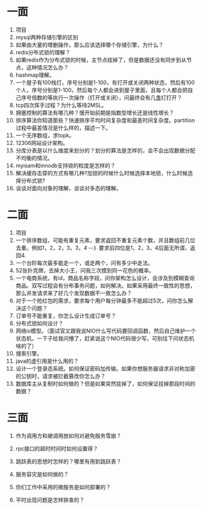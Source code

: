 # 一面

1. 项目  
2. mysql两种存储引擎的区别
3. 如果由大量的增删操作，那么应该选择哪个存储引擎，为什么？  
4. redis分布式锁的理解？
5. 如果redis作为分布式锁的时候，主节点挂掉了，但是数据还没有同步到从节点，这种情况怎么办？  
6. hashmap理解。  
7. 一个屋子有100栈灯，序号分别是1-100，有打开或关闭两种状态，然后有100个人，序号分别是1-100，然后每个人都会进到屋子里面，且每个人都会把自己序号倍数的等执行一次操作（打开或关闭），问最终会有几盏灯打开？  
8. tcp四次挥手过程？为什么等待2MSL。  
9. 拥塞控制的算法有哪几种？慢开始前期是指数型增长还是线性增长？  
10. 排序算法你知道那些？快速排序平均时间复杂度和最差时间复杂度。partition过程中最差情况是什么样的，描述一下。  
11. 一个无序数组，求topk。  
12. 12306网站设计架构。  
13. 分库分表是以什么维度来划分的？划分的算法是怎样的，会不会出现数据分配不均衡的情况。  
14. myisam和innodb支持锁的粒度是怎样的？  
15. 解决缓存击穿的方式有哪几种?加锁的时候什么时候选择本地锁，什么时候选择分布式锁?  
16. 谈谈对面向对象的理解，谈谈对多态的理解。  

# 二面

1. 项目  
2. 一个排序数组，可能有重复元素，要求返回不重复元素个数，并且数组前几位去重。例如1，2，2，3，3，4  --》要求前四位是1，2，3，4后面无所谓，返回4.   
3. 一个台阶每次最多能走一个，或走两个，问有多少中走法。   
4. 52张扑克牌，去掉大小王，问我三次摸到同一花色的概率。
5. 一个电商系统，有id，商品名称字段，问你架构怎么设计，会涉及到模糊查询商品。双写过程会有分布事务问题，如何解决。如果采用最终一致性的思想，那么并发请求来了好几个发现数据不一致怎么办？
6. 对于一个抢红包的需求，要求每个用户每分钟最多不能超过5次，问你怎么解决这个问题？   
7. 订单号不能重复，你怎么设计生成订单号？   
8. 分布式锁如何设计？   
9. 网络io模型。（面试官又跟我说NIO什么写代码要回调函数，然后自己维护一个状态机，一下子给我问懵了，赶紧说这个NIO代码很少写，可别往下问状态机啥的了） 
10. 搜索引擎。   
11. java的虚引用是什么用的？
12. 设计一个登录态系统。如何保证密码加传输。如果你想服务器请求非对称加密的公钥时，请求被拦截篡改你怎么办？   
13. 数据库主从复制时如何做的？但是如果突然挂掉了，如何保证挂掉那段时间的数据？   

# 三面

1. 作为调用方和被调用放如何对避免服务雪崩？   

2. rpc接口的超时时间时如何设置得？   
3. 跳跃表的思想时怎样的？哪里有用到跳跃表？   
4. 服务容灾是如何做的？   
5. 你们工作中采用的微服务是如何部署的？   
6. 平时出现问题是怎样排查的？
